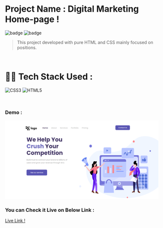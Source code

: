 # Project Name : **Digital Marketing Home-page !** 
![badge](https://img.shields.io/badge/iNeuron-LCO-green) ![badge](https://img.shields.io/badge/Hitesh--Choudhary-Full%20Stack%20Javascript%20Course-orange)

>This project developed with pure HTML and CSS mainly focused on positions.

<br/>

# 👩‍💻 Tech Stack Used :

![CSS3](https://img.shields.io/badge/css3-%231572B6.svg?style=for-the-badge&logo=css3&logoColor=white) ![HTML5](https://img.shields.io/badge/html5-%23E34F26.svg?style=for-the-badge&logo=html5&logoColor=white)

<br/>

### Demo :

![Web Site Image](https://github.com/anitha-nagadasarink/04-Digital-Marketing-Home-page/blob/HTML-CSS-Projects/assets/demo.png)

### You can Check it Live on Below Link :

[Live Link !](https://new-digital-marketing-webpage.netlify.app/)